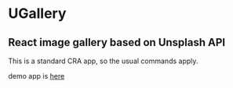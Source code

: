 # UGallery
## React image gallery based on Unsplash API
This is a standard CRA app, so the usual commands apply.

demo app is [here](https://ugallery.vercel.app/)
